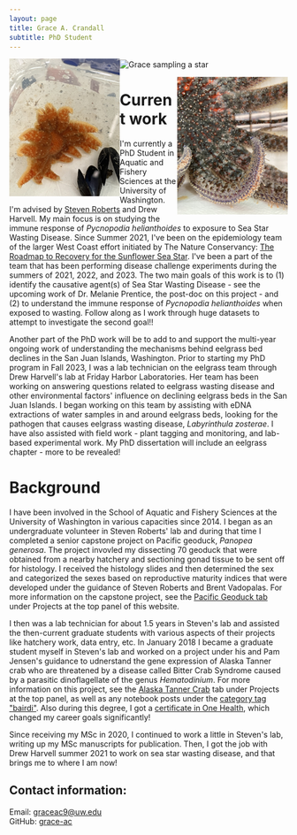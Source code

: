 ```yaml
---
layout: page
title: Grace A. Crandall
subtitle: PhD Student
---
```



<img align="left" src="/assets/img/cheesy_bob_jr.jpeg" alt="Juvenile Pycnopodia helianthoides, Cheesy Bob, Jr" width="200"
     height="249" />

<img align="center" src="/assets/img/me_2024.jpeg" alt="Grace sampling a star" width="200"
      height="249" />

<img align="right" src="/assets/img/pycno_adult_purple.JPG" alt="Adult Pycnopodia helianthoides" width="200"
     height="249" />


# Current work

I'm currently a PhD Student in Aquatic and Fishery Sciences at the University of Washington. I'm advised by [Steven Roberts](https://faculty.washington.edu/sr320/) and Drew Harvell. My main focus is on studying the immune response of _Pycnopodia helianthoides_ to exposure to Sea Star Wasting Disease. Since Summer 2021, I've been on the epidemiology team of the larger West Coast effort initiated by The Nature Conservancy: [The Roadmap to Recovery for the Sunflower Sea Star](https://www.nature.org/content/dam/tnc/nature/en/documents/tnc_Roadmap_to_Recovery_for_the_Sunflower_Sea_Star_Nov2022.pdf). I've been a part of the team that has been performing disease challenge experiments during the summers of 2021, 2022, and 2023. The two main goals of this work is to (1) identify the causative agent(s) of Sea Star Wasting Disease - see the upcoming work of Dr. Melanie Prentice, the post-doc on this project - and (2) to understand the immune response of _Pycnopodia helianthoides_ when exposed to wasting. Follow along as I work through huge datasets to attempt to investigate the second goal!!

Another part of the PhD work will be to add to and support the multi-year ongoing work of understanding the mechanisms behind eelgrass bed declines in the San Juan Islands, Washington. Prior to starting my PhD program in Fall 2023, I was a lab technician on the eelgrass team through Drew Harvell's lab at Friday Harbor Laboratories. Her team has been working on answering questions related to eelgrass wasting disease and other environmental factors' influence on declining eelgrass beds in the San Juan Islands. I began working on this team by assisting with eDNA extractions of water samples in and around eelgrass beds, looking for the pathogen that causes eelgrass wasting disease, _Labyrinthula zosterae_. I have also assisted with field work - plant tagging and monitoring, and lab-based experimental work. My PhD dissertation will include an eelgrass chapter - more to be revealed!  

# Background

I have been involved in the School of Aquatic and Fishery Sciences at the University of Washington in various capacities since 2014. I began as an undergraduate volunteer in Steven Roberts' lab and during that time I completed a senior capstone project on Pacific geoduck, _Panopea generosa_. The project invovled my dissecting 70 geoduck that were obtained from a nearby hatchery and sectioning gonad tissue to be sent off for histology. I received the histology slides and then determined the sex and categorized the sexes based on reproductive maturity indices that were developed under the guidance of Steven Roberts and Brent Vadopalas. For more information on the capstone project, see the [Pacific Geoduck tab](https://grace-ac.github.io/projects/pacificgeoduck/) under Projects at the top panel of this website.

I then was a lab technician for about 1.5 years in Steven's lab and assisted the then-current graduate students with various aspects of their projects like hatchery work, data entry, etc. In January 2018 I became a graduate student myself in Steven's lab and worked on a project under his and Pam Jensen's guidance to udnerstand the gene expression of Alaska Tanner crab who are threatened by a disease called Bitter Crab Syndrome caused by a parasitic dinoflagellate of the genus _Hematodinium_. For more information on this project, see the [Alaska Tanner Crab](https://grace-ac.github.io/projects/tannercrab-project/) tab under Projects at the top panel, as well as any notebook posts under the [category tag "bairdi"](https://grace-ac.github.io/categoryview/#bairdi). Also during this degree, I got a [certificate in One Health](https://deohs.washington.edu/cohr/graduate-certificate-one-health), which changed my career goals significantly!  

Since receiving my MSc in 2020, I continued to work a little in Steven's lab, writing up my  MSc manuscripts for publication. Then, I got the job with Drew Harvell summer 2021 to work on sea star wasting disease, and that brings me to where I am now!


## Contact information:         
Email: graceac9@uw.edu       
GitHub: [grace-ac](https://github.com/grace-ac)      
